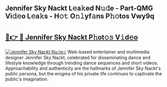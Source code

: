 ## Jennifer Sky Nackt L𝚎a𝚔ed N𝚞𝚍e - Part-QMG Vi𝚍𝚎o L𝚎a𝚔s - H𝚘𝚝 O𝚗𝚕yf𝚊ns P𝚑𝚘tos Vwy9q

# <h2><a href="http://kf2oi0y.oniu.top/?m=Jennifer+Sky+Nackt">🔗👉 🔴 Jennifer Sky Nackt P𝚑ot𝚘𝚜 V𝚒d𝚎o</a></h2>

[![Jennifer Sky Nackt Nu𝚍e𝚜](https://i.imgur.com/0qMVB7G.gif)](http://kf2oi0y.oniu.top/?m=Jennifer+Sky+Nackt)
Web-based entertainer and multimedia designer Jennifer Sky Nackt, celebrated for disseminating dance and lifestyle knowledge through trending dance sequences and short videos. Approachability and authenticity are the hallmarks of Jennifer Sky Nackt's public persona, but the enigma of his private life continues to captivate the public's imagination.  
